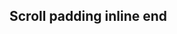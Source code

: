 ## Scroll padding inline end

<!-- <values.scrollPaddingInlineEnd> -->
<!-- </values.scrollPaddingInlineEnd> -->

<!-- <variants.scrollPaddingInlineEnd> -->
<!-- </variants.scrollPaddingInlineEnd> -->
